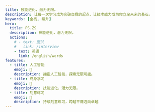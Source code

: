 ```yaml
---
title: 技能进化，潜力无限。
description: 让每一次学习成为突破自我的起点，让技术能力成为你立足未来的基石。
keywords: [全栈, 紫升]
hero:
  title: FS.ZS
  description: 技能进化，潜力无限。
  actions:
    # - text: 面试
    #   link: /interview
    - text: 英语
      link: /english/words
features:
  - title: 人工智能
    emoji: 🌈
    description: 拥抱人工智能，探索无限可能。
  - title: 终身学习
    emoji: 💎
    description: 技能进化，潜力无限。
  - title: 刻意练习
    emoji: 🚀
    description: 持续刻意练习，跨越平庸迈向卓越
---
```

